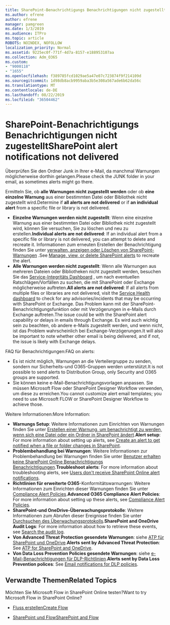 ```yaml
---
title: SharePoint-Benachrichtigungs Benachrichtigungen nicht zugestellt
ms.author: efrene
author: efrene
manager: pamgreen
ms.date: 1/3/2019
ms.audience: ITPro
ms.topic: article
ROBOTS: NOINDEX, NOFOLLOW
localization_priority: Normal
ms.assetid: 9225ec0f-771f-4d7a-8157-e188953107aa
ms.collection: Adm_O365
ms.custom:
- "9000118"
- "1655"
ms.openlocfilehash: f389785fcd1029ae5a47e07c723874f9f214109d
ms.sourcegitcommit: 1d98db8acb9959aba3b5e308a567ade6b62da56c
ms.translationtype: MT
ms.contentlocale: de-DE
ms.lasthandoff: 08/22/2019
ms.locfileid: "36504462"
---
```

# <a name="sharepoint-alert-notifications-not-delivered"></a><span data-ttu-id="ea287-102">SharePoint-Benachrichtigungs Benachrichtigungen nicht zugestellt</span><span class="sxs-lookup"><span data-stu-id="ea287-102">SharePoint alert notifications not delivered</span></span>

<span data-ttu-id="ea287-103">Überprüfen Sie den Ordner Junk in Ihrer e-Mail, da manchmal Warnungen möglicherweise dorthin gelangen.</span><span class="sxs-lookup"><span data-stu-id="ea287-103">Please check the JUNK folder in your email, as sometimes alerts might go there.</span></span>

<span data-ttu-id="ea287-104">Ermitteln Sie, ob **alle Warnungen nicht zugestellt werden** oder ob **eine einzelne Warnung** aus einer bestimmten Datei oder Bibliothek nicht zugestellt wird.</span><span class="sxs-lookup"><span data-stu-id="ea287-104">Determine if **all alerts are not delivered** or if **an individual alert** from a specific file or library is not delivered.</span></span>

- <span data-ttu-id="ea287-105">**Einzelne Warnungen werden nicht zugestellt**: Wenn eine einzelne Warnung aus einer bestimmten Datei oder Bibliothek nicht zugestellt wird, können Sie versuchen, Sie zu löschen und neu zu erstellen.</span><span class="sxs-lookup"><span data-stu-id="ea287-105">**Individual alerts are not delivered**: If an individual alert from a specific file or library is not delivered, you can attempt to delete and recreate it.</span></span> <span data-ttu-id="ea287-106">Informationen zum erneuten Erstellen der Benachrichtigung finden Sie unter [verwalten, anzeigen oder Löschen von SharePoint-Warnungen](https://support.office.com/article/manage-view-or-delete-sharepoint-alerts-99dfb19c-9a90-4a8c-aba1-aa8c8afb0de2?ui=en-US&rs=en-US&ad=US#ID0EAADAAA=Online) .</span><span class="sxs-lookup"><span data-stu-id="ea287-106">See [Manage, view, or delete SharePoint alerts](https://support.office.com/article/manage-view-or-delete-sharepoint-alerts-99dfb19c-9a90-4a8c-aba1-aa8c8afb0de2?ui=en-US&rs=en-US&ad=US#ID0EAADAAA=Online) to recreate the alert.</span></span>
- <span data-ttu-id="ea287-107">**Alle Warnungen werden nicht zugestellt**: Wenn alle Warnungen aus mehreren Dateien oder Bibliotheken nicht zugestellt werden, besuchen Sie das [Service-Integritäts Dashboard](https://admin.microsoft.com/AdminPortal/Home#/servicehealth) , um nach eventuellen Ratschlägen/Vorfällen zu suchen, die mit SharePoint oder Exchange möglicherweise auftreten.</span><span class="sxs-lookup"><span data-stu-id="ea287-107">**All alerts are not delivered**: If all alerts from multiple files or libraries are not delivered, visit the [Service Health dashboard](https://admin.microsoft.com/AdminPortal/Home#/servicehealth) to check for any advisories/incidents that may be occurring with SharePoint or Exchange.</span></span> <span data-ttu-id="ea287-108">Das Problem kann mit der SharePoint-Benachrichtigungsfunktion oder mit Verzögerungen in e-Mails durch Exchange auftreten.</span><span class="sxs-lookup"><span data-stu-id="ea287-108">The issue could be with the SharePoint alert capability or delays in emails through Exchange.</span></span> <span data-ttu-id="ea287-109">Es wird auch wichtig sein zu beachten, ob andere e-Mails zugestellt werden, und wenn nicht, ist das Problem wahrscheinlich bei Exchange-Verzögerungen.</span><span class="sxs-lookup"><span data-stu-id="ea287-109">It will also be important to note whether other email is being delivered, and if not, the issue is likely with Exchange delays.</span></span>

<span data-ttu-id="ea287-110">FAQ für Benachrichtigungen:</span><span class="sxs-lookup"><span data-stu-id="ea287-110">FAQ on alerts:</span></span>

- <span data-ttu-id="ea287-111">Es ist nicht möglich, Warnungen an die Verteilergruppe zu senden, sondern nur Sicherheits-und O365-Gruppen werden unterstützt.</span><span class="sxs-lookup"><span data-stu-id="ea287-111">It is not possible to send alerts to Distribution Group, only Security and O365 groups are supported.</span></span>
- <span data-ttu-id="ea287-112">Sie können keine e-Mail-Benachrichtigungsvorlagen anpassen. Sie müssen Microsoft Flow oder SharePoint Designer Workflow verwenden, um diese zu erreichen.</span><span class="sxs-lookup"><span data-stu-id="ea287-112">You cannot customize alert email templates; you need to use Microsoft FLOW or SharePoint Designer Workflow to achieve those.</span></span>

<span data-ttu-id="ea287-113">Weitere Informationen:</span><span class="sxs-lookup"><span data-stu-id="ea287-113">More Information:</span></span>

- <span data-ttu-id="ea287-114">**Warnungs Setup**: Weitere Informationen zum Einrichten von Warnungen finden Sie unter [Erstellen einer Warnung, um benachrichtigt zu werden, wenn sich eine Datei oder ein Ordner in SharePoint ändert](https://support.office.com/article/create-an-alert-to-get-notified-when-a-file-or-folder-changes-in-sharepoint-e5a79e7b-a146-46da-a9ef-d65409ba8918).</span><span class="sxs-lookup"><span data-stu-id="ea287-114">**Alert setup**: For more information about setting up alerts, see [Create an alert to get notified when a file or folder changes in SharePoint](https://support.office.com/article/create-an-alert-to-get-notified-when-a-file-or-folder-changes-in-sharepoint-e5a79e7b-a146-46da-a9ef-d65409ba8918).</span></span>
- <span data-ttu-id="ea287-115">**Problembehandlung bei Warnungen**: Weitere Informationen zur Problembehandlung bei Warnungen finden Sie unter [Benutzer erhalten keine SharePoint Online Benachrichtigungs Benachrichtigungen](https://docs.microsoft.com/sharepoint/support/sites/no-alert-notifications).</span><span class="sxs-lookup"><span data-stu-id="ea287-115">**Troubleshoot alerts**: For more information about troubleshooting alerts, see [Users don't receive SharePoint Online alert notifications](https://docs.microsoft.com/sharepoint/support/sites/no-alert-notifications).</span></span>
- <span data-ttu-id="ea287-116">**Richtlinien für erweiterte O365**-Konformitätswarnungen: Weitere Informationen zum Einrichten dieser Warnungen finden Sie unter [Compliance Alert Policies](https://docs.microsoft.com/office365/securitycompliance/alert-policies).</span><span class="sxs-lookup"><span data-stu-id="ea287-116">**Advanced O365 Compliance Alert Policies**: For more information about setting up these alerts, see [Compliance Alert Policies](https://docs.microsoft.com/office365/securitycompliance/alert-policies).</span></span>
- <span data-ttu-id="ea287-117">**SharePoint-und OneDrive-Überwachungsprotokolle**: Weitere Informationen zum Abrufen dieser Ereignisse finden Sie unter [Durchsuchen des Überwachungsprotokolls](https://docs.microsoft.com/office365/securitycompliance/search-the-audit-log-in-security-and-compliance#search-the-audit-log).</span><span class="sxs-lookup"><span data-stu-id="ea287-117">**SharePoint and OneDrive Audit Logs**: For more information about how to retrieve these events, see [Search the audit log](https://docs.microsoft.com/office365/securitycompliance/search-the-audit-log-in-security-and-compliance#search-the-audit-log).</span></span>
- <span data-ttu-id="ea287-118">**Von Advanced Threat Protection gesendete Warnungen**: siehe [ATP für SharePoint und OneDrive](https://docs.microsoft.com/office365/securitycompliance/atp-for-spo-odb-and-teams).</span><span class="sxs-lookup"><span data-stu-id="ea287-118">**Alerts sent by Advanced Threat Protection**: See [ATP for SharePoint and OneDrive](https://docs.microsoft.com/office365/securitycompliance/atp-for-spo-odb-and-teams).</span></span>
- <span data-ttu-id="ea287-119">**Von Data Loss Prevention Policies gesendete Warnungen**: siehe [e-Mail-Benachrichtigungen für DLP-Richtlinien](https://docs.microsoft.com/office365/securitycompliance/use-notifications-and-policy-tips).</span><span class="sxs-lookup"><span data-stu-id="ea287-119">**Alerts sent by Data Loss Prevention polices**: See [Email notifications for DLP policies](https://docs.microsoft.com/office365/securitycompliance/use-notifications-and-policy-tips).</span></span>

## <a name="related-topics"></a><span data-ttu-id="ea287-120">Verwandte Themen</span><span class="sxs-lookup"><span data-stu-id="ea287-120">Related Topics</span></span>

<span data-ttu-id="ea287-121">Möchten Sie Microsoft Flow in SharePoint Online testen?</span><span class="sxs-lookup"><span data-stu-id="ea287-121">Want to try Microsoft Flow in SharePoint Online?</span></span>

- [<span data-ttu-id="ea287-122">Fluss erstellen</span><span class="sxs-lookup"><span data-stu-id="ea287-122">Create Flow</span></span>](https://support.office.com/article/create-a-flow-for-a-list-or-library-in-sharepoint-online-or-onedrive-for-business-a9c3e03b-0654-46af-a254-20252e580d01)

- [<span data-ttu-id="ea287-123">SharePoint und Flow</span><span class="sxs-lookup"><span data-stu-id="ea287-123">SharePoint and Flow</span></span>](https://flow.microsoft.com/en-us/blog/sharepoint-and-flow/)
